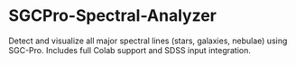 # SGCPro-Spectral-Analyzer
Detect and visualize all major spectral lines (stars, galaxies, nebulae) using SGC-Pro. Includes full Colab support and SDSS input integration.
